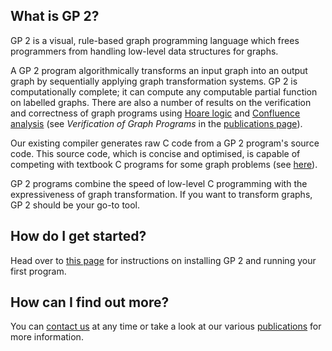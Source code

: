 ## What is GP 2?

GP 2 is a visual, rule-based graph programming language which frees programmers from handling low-level data structures for graphs. 

A GP 2 program algorithmically transforms an input graph into an output graph by sequentially applying graph transformation systems. GP 2 is computationally complete; it can compute any computable partial function on labelled graphs. There are also a number of results on the verification and correctness of graph programs using [Hoare logic](https://journal.ub.tu-berlin.de/eceasst/article/view/827) and [Confluence analysis](https://link.springer.com/chapter/10.1007%2F978-3-319-74730-9_8) (see *Verification of Graph Programs* in the [publications page](../GP2-visualisers/publications)). 

Our existing compiler generates raw C code from a GP 2 program's source code. This source code, which is concise and optimised, is capable of competing with textbook C programs for some graph problems (see [here](https://link.springer.com/chapter/10.1007%2F978-3-319-40530-8_7)).

GP 2 programs combine the speed of low-level C programming with the expressiveness of graph transformation. If you want to transform graphs, GP 2 should be your go-to tool.

## How do I get started?

Head over to [this page](../GP2-visualisers/gettingstarted) for instructions on installing GP 2 and running your first program. 

## How can I find out more?

You can [contact us](../GP2-visualisers/contact) at any time or take a look at our various [publications](../GP2-visualisers/publications) for more information.

